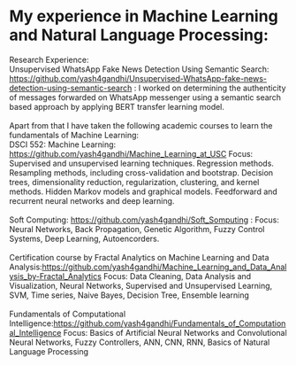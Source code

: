 # My experience in Machine Learning and Natural Language Processing:

Research Experience:<br>
Unsupervised WhatsApp Fake News Detection Using Semantic Search: https://github.com/yash4gandhi/Unsupervised-WhatsApp-fake-news-detection-using-semantic-search : I worked on determining the authenticity of messages forwarded on WhatsApp messenger using a semantic search based approach by applying BERT transfer learning model.
<br><br>
Apart from that I have taken the following academic courses to learn the fundamentals of Machine Learning:
<br>
DSCI 552: Machine Learning: https://github.com/yash4gandhi/Machine_Learning_at_USC
Focus:  Supervised and unsupervised learning techniques. Regression methods. Resampling methods, including cross-validation and bootstrap. Decision trees, dimensionality reduction, regularization, clustering, and kernel methods. Hidden Markov models and graphical models. Feedforward and recurrent neural networks and deep learning.
<br><br>
Soft Computing: https://github.com/yash4gandhi/Soft_Somputing :
Focus: Neural Networks, Back Propagation, Genetic Algorithm, Fuzzy Control Systems, Deep Learning, Autoencorders.
<br><br>
Certification course by Fractal Analytics on Machine Learning and Data Analysis:https://github.com/yash4gandhi/Machine_Learning_and_Data_Analysis_by-Fractal_Analytics
Focus: Data Cleaning, Data Analysis and Visualization, Neural Networks, Supervised and Unsupervised Learning, SVM, Time series, Naive Bayes, Decision Tree, Ensemble learning
<br><br>
Fundamentals of Computational Intelligence:https://github.com/yash4gandhi/Fundamentals_of_Computational_Intelligence
Focus:  Basics of Artificial Neural Networks and Convolutional Neural Networks,  Fuzzy Controllers, ANN, CNN, RNN, Basics of Natural Language Processing
